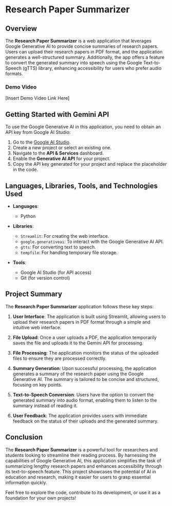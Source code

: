 

# Research Paper Summarizer

## Overview

The **Research Paper Summarizer** is a web application that leverages Google Generative AI to provide concise summaries of research papers. Users can upload their research papers in PDF format, and the application generates a well-structured summary. Additionally, the app offers a feature to convert the generated summary into speech using the Google Text-to-Speech (gTTS) library, enhancing accessibility for users who prefer audio formats.

### Demo Video

[Insert Demo Video Link Here]

## Getting Started with Gemini API

To use the Google Generative AI in this application, you need to obtain an API key from Google AI Studio:

1. Go to the [Google AI Studio](https://aistudio.google.com/app/apikey).
2. Create a new project or select an existing one.
3. Navigate to the **API & Services** dashboard.
4. Enable the **Generative AI API** for your project.
5. Copy the API key generated for your project and replace the placeholder in the code.

## Languages, Libraries, Tools, and Technologies Used

- **Languages**: 
  - Python

- **Libraries**:
  - `Streamlit`: For creating the web interface.
  - `google.generativeai`: To interact with the Google Generative AI API.
  - `gtts`: For converting text to speech.
  - `tempfile`: For handling temporary file storage.
  
- **Tools**:
  - Google AI Studio (for API access)
  - Git (for version control)

## Project Summary

The **Research Paper Summarizer** application follows these key steps:

1. **User Interface**: The application is built using Streamlit, allowing users to upload their research papers in PDF format through a simple and intuitive web interface.

2. **File Upload**: Once a user uploads a PDF, the application temporarily saves the file and uploads it to the Gemini API for processing.

3. **File Processing**: The application monitors the status of the uploaded files to ensure they are processed correctly.

4. **Summary Generation**: Upon successful processing, the application generates a summary of the research paper using the Google Generative AI. The summary is tailored to be concise and structured, focusing on key points.

5. **Text-to-Speech Conversion**: Users have the option to convert the generated summary into audio format, enabling them to listen to the summary instead of reading it.

6. **User Feedback**: The application provides users with immediate feedback on the status of their uploads and the generated summary.

## Conclusion

The **Research Paper Summarizer** is a powerful tool for researchers and students looking to streamline their reading process. By harnessing the capabilities of Google Generative AI, this application simplifies the task of summarizing lengthy research papers and enhances accessibility through its text-to-speech feature. This project showcases the potential of AI in education and research, making it easier for users to grasp essential information quickly.

Feel free to explore the code, contribute to its development, or use it as a foundation for your own projects!
